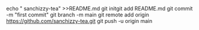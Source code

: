 echo " sanchizzy-tea" >>README.md
git initgit add README.md
git commit -m "first commit"
git branch -m main
git remote add origin https://github.com/sanchizzy-tea.git
git push -u origin main
